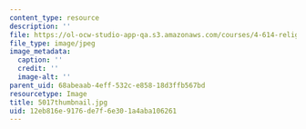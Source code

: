 ```yaml
---
content_type: resource
description: ''
file: https://ol-ocw-studio-app-qa.s3.amazonaws.com/courses/4-614-religious-architecture-and-islamic-cultures-fall-2002/12eb816e9176de7f6e301a4aba106261_5017thumbnail.jpg
file_type: image/jpeg
image_metadata:
  caption: ''
  credit: ''
  image-alt: ''
parent_uid: 68abeaab-4eff-532c-e858-18d3ffb567bd
resourcetype: Image
title: 5017thumbnail.jpg
uid: 12eb816e-9176-de7f-6e30-1a4aba106261
---
```

